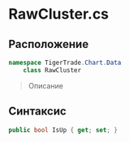 
# RawCluster.cs
## Расположение
```csharp
namespace TigerTrade.Chart.Data  
    class RawCluster
```

> Описание

## Синтаксис
```csharp
public bool IsUp { get; set; }
```
